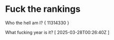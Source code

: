 # Fuck the rankings

Who the hell am I?
{ 11314330 }

What fucking year is it?
[ 2025-03-28T00:26:40Z ]
